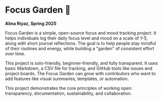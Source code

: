 # Focus Garden 🌿  
**Alina Riyaz, Spring 2025**

Focus Garden is a simple, open-source focus and mood tracking project. It helps individuals log their daily focus level and mood on a scale of 1–5, along with short journal reflections. The goal is to help people stay mindful of their routines and energy, while building a "garden" of consistent effort over time.

This project is solo-friendly, beginner-friendly, and fully transparent. It uses basic Markdown, a CSV file for tracking, and GitHub tools like issues and project boards. The Focus Garden can grow with contributors who want to add features like visual summaries, templates, or automation.

This project demonstrates the core principles of working open: transparency, documentation, sustainability, and collaboration.
